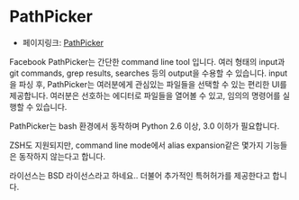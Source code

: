 # PathPicker
- 페이지링크: [PathPicker](https://github.com/facebook/PathPicker)

Facebook PathPicker는 간단한 command line tool 입니다. 
여러 형태의 input과 git commands, grep results, searches 등의 output을 수용할 수 있습니다.
input을 파싱 후, PathPicker는 여러분에게 관심있는 파일들을 선택할 수 있는 편리한 UI를 제공합니다. 
여러분은 선호하는 에디터로 파일들을 열어볼 수 있고, 임의의 명령어를 실행할 수 있습니다.

PathPicker는 bash 환경에서 동작하며 Python 2.6 이상, 3.0 이하가 필요합니다. 

ZSH도 지원되지만, command line mode에서 alias expansion같은 몇가지 기능들은 동작하지 않는다고 합니다.

라이선스는 BSD 라이선스라고 하네요.. 더불어 추가적인 특허허가를 제공한다고 합니다.